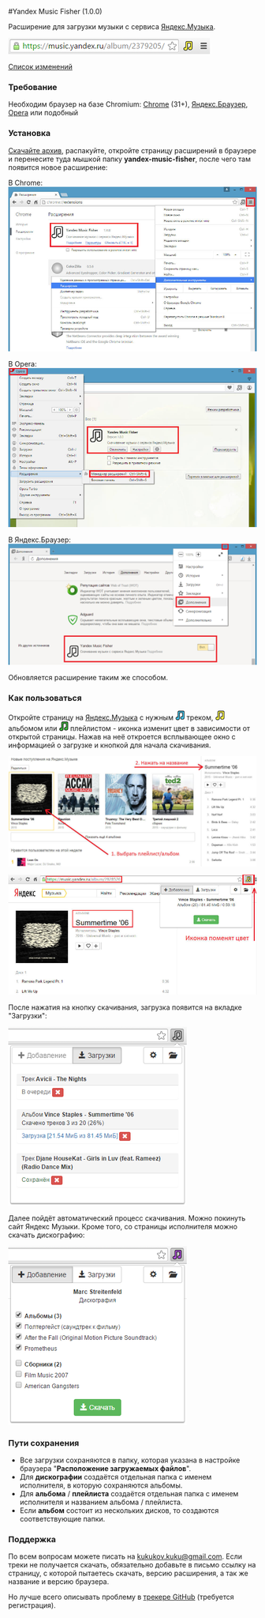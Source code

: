 #Yandex Music Fisher (1.0.0)

Расширение для загрузки музыки с сервиса [Яндекс.Музыка](http://music.yandex.ru/).

![Yandex Music Fisher](/publish/screen.png)

[Список изменений](/changes.md)

### Требование

Необходим браузер на базе Chromium:
[Chrome](https://www.google.com/chrome) (31+),
[Яндекс.Браузер](https://browser.yandex.ru),
[Opera](http://www.opera.com/) или подобный

### Установка

[Скачайте архив](https://github.com/egoroof/yandex-music-fisher/releases/download/v1.0.0/yandex-music-fisher_1.0.0.zip),
распакуйте, откройте страницу расширений в браузере и перенесите туда мышкой папку __yandex-music-fisher__,
после чего там появится новое расширение:

В Chrome:
![Chrome](/publish/chrome.jpg)

В Opera:
![Opera](/publish/opera.jpg)

В Яндекс.Браузер:
![Yandex](/publish/yandex.png)

Обновляется расширение таким же способом.

### Как пользоваться

Откройте страницу на [Яндекс.Музыка](http://music.yandex.ru/) с нужным ![blue](/publish/blue.png) треком,
![yellow](/publish/yellow.png) альбомом или ![green](/publish/green.png) плейлистом - иконка изменит цвет в зависимости
от открытой страницы. Нажав на неё откроется всплывающее окно с информацией о загрузке и кнопкой для начала скачивания.

![Первый шаг](/publish/1.jpg)

![Второй шаг](/publish/2.jpg)

После нажатия на кнопку скачивания, загрузка появится на вкладке "Загрузки":

![Загрузки](/publish/loader.png)

Далее пойдёт автоматический процесс скачивания. Можно покинуть сайт Яндекс Музыки.
Кроме того, со страницы исполнителя можно скачать дискографию:

![Дискография](/publish/discography.png)

### Пути сохранения

- Все загрузки сохраняются в папку, которая указана в настройке браузера "__Расположение загружаемых файлов__".
- Для __дискографии__ создаётся отдельная папка с именем исполнителя, в которую сохраняются альбомы.
- Для __альбома__ / __плейлиста__ создаётся отдельная папка с именем исполнителя и названием альбома / плейлиста.
- Если __альбом__ состоит из нескольких дисков, то создаются соответствующие папки.

### Поддержка

По всем вопросам можете писать на kukukov.kuku@gmail.com.
Если треки не получается скачать, обязательно добавьте в письмо ссылку на страницу, с которой
пытаетесь скачать, версию расширения, а так же название и версию браузера.

Но лучше всего описывать проблему в
[трекере GitHub](https://github.com/egoroof/yandex-music-fisher/issues/new)
(требуется регистрация).

